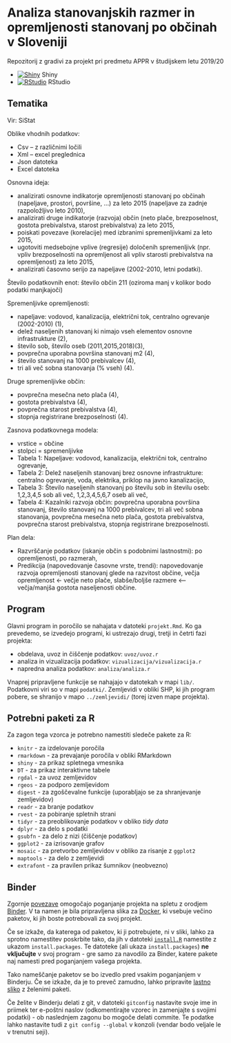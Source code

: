 # Analiza stanovanjskih razmer in opremljenosti stanovanj po občinah v Sloveniji
Repozitorij z gradivi za projekt pri predmetu APPR v študijskem letu 2019/20

* [![Shiny](http://mybinder.org/badge.svg)](http://mybinder.org/v2/gh/jaanos/APPR-2019-20/master?urlpath=shiny/APPR-2019-20/projekt.Rmd) Shiny
* [![RStudio](http://mybinder.org/badge.svg)](http://mybinder.org/v2/gh/jaanos/APPR-2019-20/master?urlpath=rstudio) RStudio

## Tematika

Vir: SiStat

Oblike vhodnih podatkov:
-	Csv – z različnimi ločili 
-	Xml – excel preglednica 
-	Json datoteka
-	Excel datoteka

Osnovna ideja: 
-	analizirati osnovne indikatorje opremljenosti stanovanj po občinah (napeljave, prostori, površine, …) za leto 2015 (napeljave za zadnje razpoložljivo leto 2010),
-	analizirati druge indikatorje (razvoja) občin (neto plače, brezposelnost, gostota prebivalstva, starost prebivalstva) za leto 2015,
-	poiskati povezave (korelacije) med izbranimi spremenljivkami za leto 2015,
-	ugotoviti medsebojne vplive (regresije) določenih spremenljivk (npr. vpliv brezposelnosti na opremljenost ali vpliv starosti prebivalstva na opremljenost) za leto 2015,
-	analizirati časovno serijo za napeljave  (2002-2010, letni podatki).

Število podatkovnih enot: število občin 211 (oziroma manj v kolikor bodo podatki manjkajoči)

Spremenljivke opremljenosti:
-	napeljave: vodovod, kanalizacija, električni tok, centralno ogrevanje (2002-2010) (1),
-	delež naseljenih stanovanj ki nimajo vseh elementov osnovne infrastrukture (2),
-	število sob, število oseb (2011,2015,2018)(3),
-	povprečna uporabna površina stanovanj m2 (4),
-	število stanovanj na 1000 prebivalcev (4),
-	tri ali več sobna stanovanja (% vseh) (4).

Druge spremenljivke občin: 
-	povprečna mesečna neto plača (4),
-	gostota prebivalstva (4),
-	povprečna starost prebivalstva (4),
-	stopnja registrirane brezposelnosti (4). 

Zasnova podatkovnega modela:
-	vrstice = občine
-	stolpci = spremenljivke
-	Tabela 1: Napeljave: vodovod, kanalizacija, električni tok, centralno ogrevanje,
-	Tabela 2: Delež naseljenih stanovanj brez osnovne infrastrukture: centralno ogrevanje, voda, elektrika, priklop na javno kanalizacijo,
-	Tabela 3: Število naseljenih stanovanj po številu sob in številu oseb: 1,2,3,4,5 sob ali več, 1,2,3,4,5,6,7 oseb ali več,
-	Tabela 4: Kazalniki razvoja občin: povprečna uporabna površina stanovanj, število stanovanj na 1000 prebivalcev, tri ali več sobna stanovanja, povprečna mesečna neto plača, gostota prebivalstva, povprečna starost prebivalstva, stopnja registrirane brezposelnosti. 

Plan dela: 
-	Razvrščanje podatkov (iskanje občin s podobnimi lastnostmi): po opremljenosti, po razmerah,
-	Predikcija (napovedovanje časovne vrste, trendi): napovedovanje razvoja opremljenosti stanovanj glede na razvitost občine, večja opremljenost <- večje neto plače, slabše/boljše razmere <– večja/manjša gostota naseljenosti občine.


## Program

Glavni program in poročilo se nahajata v datoteki `projekt.Rmd`.
Ko ga prevedemo, se izvedejo programi, ki ustrezajo drugi, tretji in četrti fazi projekta:

* obdelava, uvoz in čiščenje podatkov: `uvoz/uvoz.r`
* analiza in vizualizacija podatkov: `vizualizacija/vizualizacija.r`
* napredna analiza podatkov: `analiza/analiza.r`

Vnaprej pripravljene funkcije se nahajajo v datotekah v mapi `lib/`.
Podatkovni viri so v mapi `podatki/`.
Zemljevidi v obliki SHP, ki jih program pobere,
se shranijo v mapo `../zemljevidi/` (torej izven mape projekta).

## Potrebni paketi za R

Za zagon tega vzorca je potrebno namestiti sledeče pakete za R:

* `knitr` - za izdelovanje poročila
* `rmarkdown` - za prevajanje poročila v obliki RMarkdown
* `shiny` - za prikaz spletnega vmesnika
* `DT` - za prikaz interaktivne tabele
* `rgdal` - za uvoz zemljevidov
* `rgeos` - za podporo zemljevidom
* `digest` - za zgoščevalne funkcije (uporabljajo se za shranjevanje zemljevidov)
* `readr` - za branje podatkov
* `rvest` - za pobiranje spletnih strani
* `tidyr` - za preoblikovanje podatkov v obliko *tidy data*
* `dplyr` - za delo s podatki
* `gsubfn` - za delo z nizi (čiščenje podatkov)
* `ggplot2` - za izrisovanje grafov
* `mosaic` - za pretvorbo zemljevidov v obliko za risanje z `ggplot2`
* `maptools` - za delo z zemljevidi
* `extrafont` - za pravilen prikaz šumnikov (neobvezno)

## Binder

Zgornje [povezave](#analiza-podatkov-s-programom-r-201819)
omogočajo poganjanje projekta na spletu z orodjem [Binder](https://mybinder.org/).
V ta namen je bila pripravljena slika za [Docker](https://www.docker.com/),
ki vsebuje večino paketov, ki jih boste potrebovali za svoj projekt.

Če se izkaže, da katerega od paketov, ki ji potrebujete, ni v sliki,
lahko za sprotno namestitev poskrbite tako,
da jih v datoteki [`install.R`](install.R) namestite z ukazom `install.packages`.
Te datoteke (ali ukaza `install.packages`) **ne vključujte** v svoj program -
gre samo za navodilo za Binder, katere pakete naj namesti pred poganjanjem vašega projekta.

Tako nameščanje paketov se bo izvedlo pred vsakim poganjanjem v Binderju.
Če se izkaže, da je to preveč zamudno,
lahko pripravite [lastno sliko](https://github.com/jaanos/APPR-docker) z želenimi paketi.

Če želite v Binderju delati z git,
v datoteki `gitconfig` nastavite svoje ime in priimek ter e-poštni naslov
(odkomentirajte vzorec in zamenjajte s svojimi podatki) -
ob naslednjem zagonu bo mogoče delati commite.
Te podatke lahko nastavite tudi z `git config --global` v konzoli
(vendar bodo veljale le v trenutni seji).
